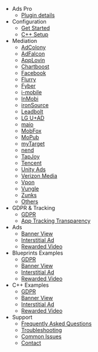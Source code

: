 - Ads Pro
  - [Plugin details](/)
- Configuration
  - [Get Started](/getstarted)
  - [C++ Setup](/cppsetup)
- Mediation
  - [AdColony](/adcolony)
  - [AdFalcon](/adfalcon)
  - [AppLovin](/applovin)
  - [Chartboost](/chartboost)
  - [Facebook](/facebook)
  - [Flurry](/flurry)
  - [Fyber](/fyber)
  - [i-mobile](/imobile)
  - [InMobi](/inmobi)
  - [ironSource](/ironsource)
  - [Leadbolt](/leadbolt)
  - [LG U+AD](/lguad)
  - [maio](/maio)
  - [MobFox](/mobfox)
  - [MoPub](/mopub)
  - [myTarget](/myTarget)
  - [nend](/nend)
  - [TapJoy](/tapjoy)
  - [Tencent](/tencent)
  - [Unity Ads](/unityads)
  - [Verizon Media](/verizonmedia)
  - [Vpon](/vpon)
  - [Vungle](/vungle)
  - [Zunks](/zunks)
  - [Others](/others)
- GDPR & Tracking
  - [GDPR](/gdpr)
  - [App Tracking Transparency](/apptrackingtransparency)
- Ads
  - [Banner View](/bannerview)
  - [Interstitial Ad](/interstitialad)
  - [Rewarded Video](/rewardedvideo)
- Blueprints Examples
  - [GDPR](/blueprintgdpr)
  - [Banner View](/blueprintbannerview)
  - [Interstitial Ad](/blueprintinterstitialad)
  - [Rewarded Video](/blueprintrewardedvideo)
- C++ Examples
  - [GDPR](/cppgdpr)
  - [Banner View](/cppbannerview)
  - [Interstitial Ad](/cppinterstitialad)
  - [Rewarded Video](/cpprewardedvideo)
- Support
  - [Frequently Asked Questions](/frequentlyaskedquestions)
  - [Troubleshooting](/troubleshooting)
  - [Common Issues](/commonissues)
  - [Contact](/contact)
